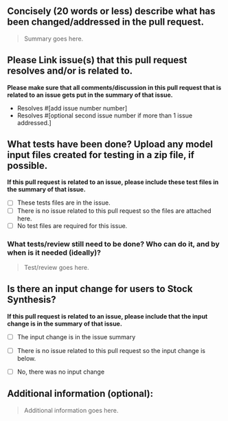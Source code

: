 ## Concisely (20 words or less) describe what has been changed/addressed in the pull request.
> Summary goes here.

## Please Link issue(s) that this pull request resolves and/or is related to.
**Please make sure that all comments/discussion in this pull request that is related to an issue gets put in the summary of that issue.**
 - Resolves #[add issue number number]
 - Resolves #[optional second issue number if more than 1 issue addressed.]


## What tests have been done? Upload any model input files created for testing in a zip file, if possible.
**If this pull request is related to an issue, please include these test files in the summary of that issue.**
 - [ ] These tests files are in the issue.
 - [ ] There is no issue related to this pull request so the files are attached here.
 - [ ] No test files are required for this issue.

### What tests/review still need to be done? Who can do it, and by when is it needed (ideally)?
> Test/review goes here.

## Is there an input change for users to Stock Synthesis? 
**If this pull request is related to an issue, please include that the input change is in the summary of that issue.**

- [ ] The input change is in the issue summary
- [ ] There is no issue related to this pull request so the input change is below.
- [ ] No, there was no input change


## Additional information (optional):
> Additional information goes here.
